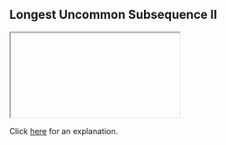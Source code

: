 ##  Longest Uncommon Subsequence II 

<iframe></iframe>

Click [here](Explanation.md) for an explanation.

